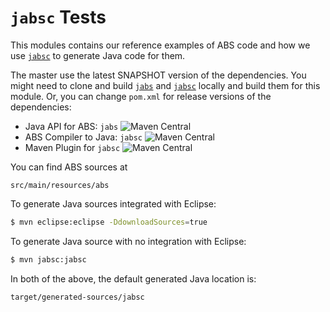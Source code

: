 # `jabsc` Tests

This modules contains our reference examples of ABS code and how we use [`jabsc`][1] to generate Java code for them. 

The master use the latest SNAPSHOT version of the dependencies. You might need to clone and build [`jabs`][2] and [`jabsc`][1] locally and build them for this module. Or, you can change `pom.xml` for release versions of the dependencies:

* Java API for ABS: `jabs` ![Maven Central](https://img.shields.io/maven-central/v/com.github.crisposs/abs-api.svg?style=flat-square)
* ABS Compiler to Java: `jabsc` ![Maven Central](https://img.shields.io/maven-central/v/com.github.crisposs/jabsc.svg?style=flat-square)
* Maven Plugin for `jabsc` ![Maven Central](https://img.shields.io/maven-central/v/com.github.crisposs/jabsc-maven-plugin.svg?style=flat-square)

You can find ABS sources at

```
src/main/resources/abs
```

To generate Java sources integrated with Eclipse:

```bash
$ mvn eclipse:eclipse -DdownloadSources=true
```

To generate Java source with no integration with Eclipse:

```bash
$ mvn jabsc:jabsc 
```

In both of the above, the default generated Java location is:

```
target/generated-sources/jabsc
```

[1]: https://github.com/CrispOSS/jabsc
[2]: https://github.com/CrispOSS/abs-api-parent
